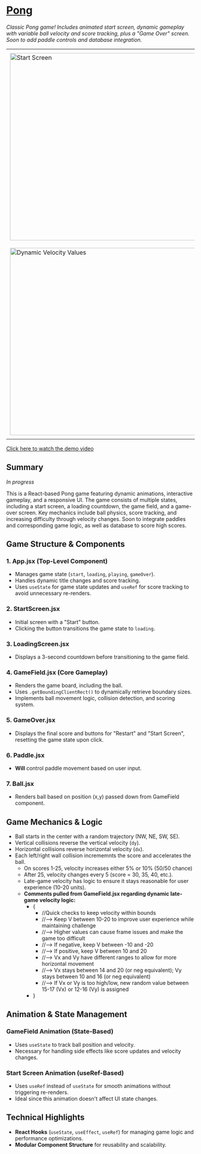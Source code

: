 # [Pong](https://github.com/natep1123/Pong)

_Classic Pong game! Includes animated start screen, dynamic gameplay with variable ball velocity and score tracking, plus a "Game Over" screen. Soon to add paddle controls and database integration._

<table>
  <tr>
    <td style="padding: 10px;">
      <img src="https://drive.google.com/uc?export=view&id=15esx3HIMqiOalXXts_Ty3qfKSA_4-Nyp" alt="Start Screen" width="500px" />
    </td>
    <td style="padding: 10px;">
      <img src="https://drive.google.com/uc?export=view&id=1Vos0BpDOfvzknfCN15jpFVi6bxT_M_9C" alt="Gameplay" width="500px" />
    </td>
  </tr>
  <tr>
    <td style="padding: 10px;">
      <img src="https://drive.google.com/uc?export=view&id=123fr5iKsECr_o28_CZj1ePtZiC4UU9Pt" alt="Dynamic Velocity Values" width="500px" />
    </td>
    <td style="padding: 10px;">
      <img src="https://drive.google.com/uc?export=view&id=1hO1X1AEMrTVH8NcIrMDJF7rBU6Ig_N26" alt="GameOver" width="500px" />
    </td>
  </tr>
</table>

[Click here to watch the demo video](https://drive.google.com/file/d/1g_6Vl6GvapNK7SHdZ1wttoHfsBQFVKOP/view?usp=drive_link)

## **Summary**

_In progress_

This is a React-based Pong game featuring dynamic animations, interactive gameplay, and a responsive UI. The game consists of multiple states, including a start screen, a loading countdown, the game field, and a game-over screen. Key mechanics include ball physics, score tracking, and increasing difficulty through velocity changes. Soon to integrate paddles and corresponding game logic, as well as database to score high scores.

## **Game Structure & Components**

### **1. App.jsx (Top-Level Component)**

- Manages game state (`start`, `loading`, `playing`, `gameOver`).
- Handles dynamic title changes and score tracking.
- Uses `useState` for game state updates and `useRef` for score tracking to avoid unnecessary re-renders.

### **2. StartScreen.jsx**

- Initial screen with a "Start" button.
- Clicking the button transitions the game state to `loading`.

### **3. LoadingScreen.jsx**

- Displays a 3-second countdown before transitioning to the game field.

### **4. GameField.jsx (Core Gameplay)**

- Renders the game board, including the ball.
- Uses `.getBoundingClientRect()` to dynamically retrieve boundary sizes.
- Implements ball movement logic, collision detection, and scoring system.

### **5. GameOver.jsx**

- Displays the final score and buttons for "Restart" and "Start Screen", resetting the game state upon click.

### **6. Paddle.jsx**

- **Will** control paddle movement based on user input.

### **7. Ball.jsx**

- Renders ball based on position (x,y) passed down from GameField component.

## **Game Mechanics & Logic**

- Ball starts in the center with a random trajectory (NW, NE, SW, SE).
- Vertical collisions reverse the vertical velocity (`dy`).
- Horizontal collisions reverse horizontal velocity (`dx`).
- Each left/right wall collision incrememnts the score and accelerates the ball.
  - On scores 1-25, velocity increases either 5% or 10% (50/50 chance)
  - After 25, velocity changes every 5 (score = 30, 35, 40, etc.).
  - Late-game velocity has logic to ensure it stays reasonable for user experience (10-20 units).
  - **Comments pulled from GameField.jsx regarding dynamic late-game velocity logic:**
    - {
      - //Quick checks to keep velocity within bounds
      - //--> Keep V between 10-20 to improve user experience while maintaining challenge
      - //--> Higher values can cause frame issues and make the game too difficult
      - //--> If negative, keep V between -10 and -20
      - //--> If positive, keep V between 10 and 20
      - //--> Vx and Vy have different ranges to allow for more horizontal movement
      - //--> Vx stays between 14 and 20 (or neg equivalent); Vy stays between 10 and 16 (or neg equivalent)
      - //--> If Vx or Vy is too high/low, new random value between 15-17 (Vx) or 12-16 (Vy) is assigned
    - }

## **Animation & State Management**

### **GameField Animation (State-Based)**

- Uses `useState` to track ball position and velocity.
- Necessary for handling side effects like score updates and velocity changes.

### **Start Screen Animation (useRef-Based)**

- Uses `useRef` instead of `useState` for smooth animations without triggering re-renders.
- Ideal since this animation doesn't affect UI state changes.

## **Technical Highlights**

- **React Hooks** (`useState`, `useEffect`, `useRef`) for managing game logic and performance optimizations.
- **Modular Component Structure** for reusability and scalability.
